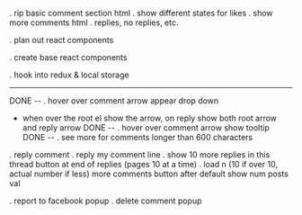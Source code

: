 
. rip basic comment section html
  . show different states for likes
  . show more comments html
  . replies, no replies, etc.

. plan out react components

. create base react components

. hook into redux & local storage




----------------------------------------------------------------

DONE -- . hover over comment arrow appear drop down
  - when over the root el show the arrow, on reply show both root arrow and reply arrow
DONE -- . hover over comment arrow show tooltip
DONE -- . see more for comments longer than 600 characters


. reply comment
. reply my comment line
. show 10 more replies in this thread button at end of replies (pages 10 at a time)
. load n (10 if over 10, actual number if less) more comments button after default show num posts val

. report to facebook popup
. delete comment popup

